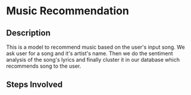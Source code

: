 # Music Recommendation
## Description

This is a model to recommend music based on the user's input song. We ask user for a song and it's artist's name. Then we do the sentiment analysis of the song's lyrics and finally cluster it in our database which recommends song to the user.

## Steps Involved
